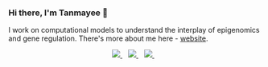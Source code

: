### Hi there, I'm Tanmayee 👋 

I work on computational models to understand the interplay of epigenomics and gene regulation. There's more about me here - [website](https://ntanmayee.github.io/).

<p align='center'>
  
  <a href="https://scholar.google.com/citations?user=1j8wLtMAAAAJ&hl=en">
    <img src="https://img.shields.io/badge/Google_Scholar-4285F4?style=for-the-badge&logo=google-scholar&logoColor=white" />        
  </a>&nbsp;&nbsp;
  
  <a href="https://www.linkedin.com/in/tanmayeenarendra/">
    <img src="https://img.shields.io/badge/linkedin-%230077B5.svg?&style=for-the-badge&logo=linkedin&logoColor=white" />
  </a>&nbsp;&nbsp;
  
  <a href="https://orcid.org/0000-0002-6371-1964">
    <img src="https://img.shields.io/badge/orcid-A6CE39?style=for-the-badge&logo=orcid&logoColor=white" />
  </a>&nbsp;&nbsp;
  
</p>
